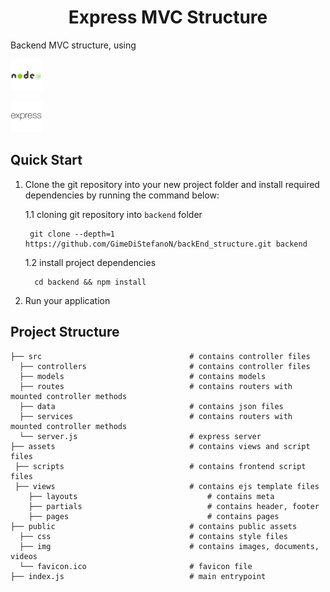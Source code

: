 <h1 align="center"> Express MVC Structure </h1>

Backend MVC structure, using

<a href="https://nodejs.org" target="_blank" rel="noreferrer"> <img src="https://raw.githubusercontent.com/devicons/devicon/master/icons/nodejs/nodejs-original-wordmark.svg" alt="nodejs" width="50" height="50"/> </a>

<a href="https://expressjs.com" target="_blank" rel="noreferrer"> <img src="https://raw.githubusercontent.com/devicons/devicon/master/icons/express/express-original-wordmark.svg" alt="express" width="50" height="50"/> </a> 

## Quick Start

1. Clone the git repository into your new project folder and install required dependencies by running the command below:
   
   1.1 cloning git repository into `backend` folder
   
       
        git clone --depth=1 https://github.com/GimeDiStefanoN/backEnd_structure.git backend
       
   1.2 install project dependencies
      ```
        cd backend && npm install
      ```
3. Run your application

   
## Project Structure

```
├── src                                 # contains controller files
  ├── controllers                       # contains controller files
  ├── models                            # contains models
  ├── routes                            # contains routers with mounted controller methods
  ├── data                              # contains json files
  ├── services                          # contains routers with mounted controller methods
  └── server.js                         # express server
├── assets                              # contains views and script files
 ├── scripts                            # contains frontend script files
 ├── views                              # contains ejs template files
    ├── layouts                             # contains meta
    ├── partials                            # contains header, footer
    ├── pages                               # contains pages
├── public                              # contains public assets
  ├── css                               # contains style files
  ├── img                               # contains images, documents, videos
  └── favicon.ico                       # favicon file
├── index.js                            # main entrypoint
```
